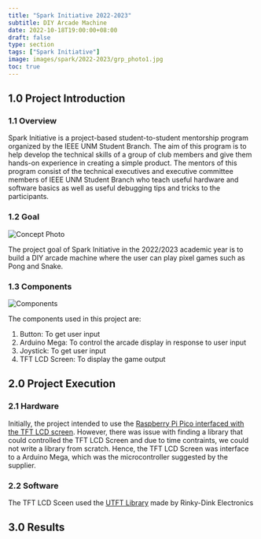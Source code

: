 ```yaml
---
title: "Spark Initiative 2022-2023"
subtitle: DIY Arcade Machine
date: 2022-10-18T19:00:00+08:00
draft: false
type: section
tags: ["Spark Initiative"]
image: images/spark/2022-2023/grp_photo1.jpg
toc: true
---
```


<!-- idk toc only works with h2 -->
## 1.0 Project Introduction

### 1.1 Overview
Spark Initiative is a project-based student-to-student mentorship program organized by the IEEE UNM Student Branch. The aim of this program is to help develop the technical skills of a group of club members and give them hands-on experience in creating a simple product. The mentors of this program consist of the technical executives and executive committee members of IEEE UNM Student Branch who teach useful hardware and software basics as well as useful debugging tips and tricks to the participants.

### 1.2 Goal
![Concept Photo](/images/spark/2022-2023/concept_photo.jpg#center "500px") 


The project goal of Spark Initiative in the 2022/2023 academic year is to build a DIY arcade machine where the user can play pixel games such as Pong and Snake.


### 1.3 Components
![Components](/images/spark/2022-2023/components.jpg#center "500px") 

The components used in this project are:
1. Button: To get user input
2. Arduino Mega: To control the arcade display in response to user input
3. Joystick: To get user input
4. TFT LCD Screen: To display the game output


## 2.0 Project Execution 
### 2.1 Hardware
Initially, the project intended to use the [Raspberry Pi Pico interfaced with the TFT LCD screen](https://www.instructables.com/RPi-Pico-35-Inch-320x480-HVGA-TFT-LCD-ILI9488-Bitm/). However, there was issue with finding a library that could controlled the TFT LCD Screen and due to time contraints, we could not write a library from scratch. Hence, the TFT LCD Screen was interface to a Arduino Mega, which was the microcontroller suggested by the supplier.

### 2.2 Software
The TFT LCD Sceen used the [UTFT Library](http://www.rinkydinkelectronics.com/library.php?id=51) made by Rinky-Dink Electronics

## 3.0 Results

